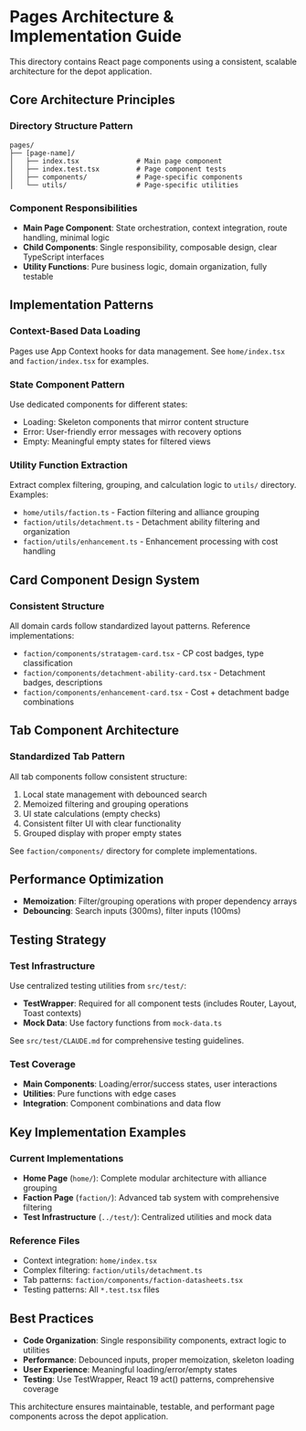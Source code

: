 # Pages Architecture & Implementation Guide

This directory contains React page components using a consistent, scalable architecture for the depot application.

## Core Architecture Principles

### Directory Structure Pattern
```
pages/
├── [page-name]/
│   ├── index.tsx              # Main page component
│   ├── index.test.tsx         # Page component tests
│   ├── components/            # Page-specific components
│   └── utils/                 # Page-specific utilities
```

### Component Responsibilities
- **Main Page Component**: State orchestration, context integration, route handling, minimal logic
- **Child Components**: Single responsibility, composable design, clear TypeScript interfaces
- **Utility Functions**: Pure business logic, domain organization, fully testable

## Implementation Patterns

### Context-Based Data Loading
Pages use App Context hooks for data management. See `home/index.tsx` and `faction/index.tsx` for examples.

### State Component Pattern
Use dedicated components for different states:
- Loading: Skeleton components that mirror content structure
- Error: User-friendly error messages with recovery options
- Empty: Meaningful empty states for filtered views

### Utility Function Extraction
Extract complex filtering, grouping, and calculation logic to `utils/` directory. Examples:
- `home/utils/faction.ts` - Faction filtering and alliance grouping
- `faction/utils/detachment.ts` - Detachment ability filtering and organization
- `faction/utils/enhancement.ts` - Enhancement processing with cost handling

## Card Component Design System

### Consistent Structure
All domain cards follow standardized layout patterns. Reference implementations:
- `faction/components/stratagem-card.tsx` - CP cost badges, type classification
- `faction/components/detachment-ability-card.tsx` - Detachment badges, descriptions
- `faction/components/enhancement-card.tsx` - Cost + detachment badge combinations

## Tab Component Architecture

### Standardized Tab Pattern
All tab components follow consistent structure:
1. Local state management with debounced search
2. Memoized filtering and grouping operations
3. UI state calculations (empty checks)
4. Consistent filter UI with clear functionality
5. Grouped display with proper empty states

See `faction/components/` directory for complete implementations.

## Performance Optimization
- **Memoization**: Filter/grouping operations with proper dependency arrays
- **Debouncing**: Search inputs (300ms), filter inputs (100ms)

## Testing Strategy

### Test Infrastructure
Use centralized testing utilities from `src/test/`:
- **TestWrapper**: Required for all component tests (includes Router, Layout, Toast contexts)
- **Mock Data**: Use factory functions from `mock-data.ts`

See `src/test/CLAUDE.md` for comprehensive testing guidelines.

### Test Coverage
- **Main Components**: Loading/error/success states, user interactions
- **Utilities**: Pure functions with edge cases
- **Integration**: Component combinations and data flow

## Key Implementation Examples

### Current Implementations
- **Home Page** (`home/`): Complete modular architecture with alliance grouping
- **Faction Page** (`faction/`): Advanced tab system with comprehensive filtering
- **Test Infrastructure** (`../test/`): Centralized utilities and mock data

### Reference Files
- Context integration: `home/index.tsx`
- Complex filtering: `faction/utils/detachment.ts`
- Tab patterns: `faction/components/faction-datasheets.tsx`
- Testing patterns: All `*.test.tsx` files

## Best Practices
- **Code Organization**: Single responsibility components, extract logic to utilities
- **Performance**: Debounced inputs, proper memoization, skeleton loading
- **User Experience**: Meaningful loading/error/empty states
- **Testing**: Use TestWrapper, React 19 act() patterns, comprehensive coverage

This architecture ensures maintainable, testable, and performant page components across the depot application.